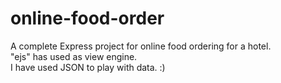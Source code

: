 # online-food-order
A complete Express project for online food ordering for a hotel.</br>
"ejs" has used as view engine. </br>
I have used JSON to play with data. :)
